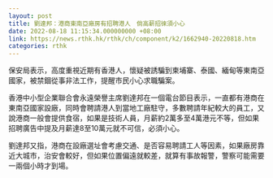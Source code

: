 ```yaml
---
layout: post
title: 劉達邦：港商東南亞廠房有招聘港人　倘高薪招徠須小心
date: 2022-08-18 11:15:34.000000000 +08:00
link: https://news.rthk.hk/rthk/ch/component/k2/1662940-20220818.htm
categories: rthk
---
```


保安局表示，高度重視近期有香港人，懷疑被誘騙到柬埔寨、泰國、緬甸等東南亞國家，被禁錮從事非法工作，提醒市民小心求職騙案。

香港中小型企業聯合會永遠榮譽主席劉達邦在一個電台節目表示，一直都有港商在東南亞國家設廠，同時會聘請港人到當地工廠駐守，多數聘請年紀較大的員工，又說港商一般會提供食宿，如果是技術人員，月薪約2萬多至4萬港元不等，但如果招聘廣告中提及月薪達8至10萬元就不可信，必須小心。

劉達邦又指，港商在設廠選址會考慮交通、是否容易聘請工人等因素，如果廠房靠近大城市，治安會較好，但如果位置偏遠就較差，就算有事故報警，警察可能需要一兩個小時才到場。
